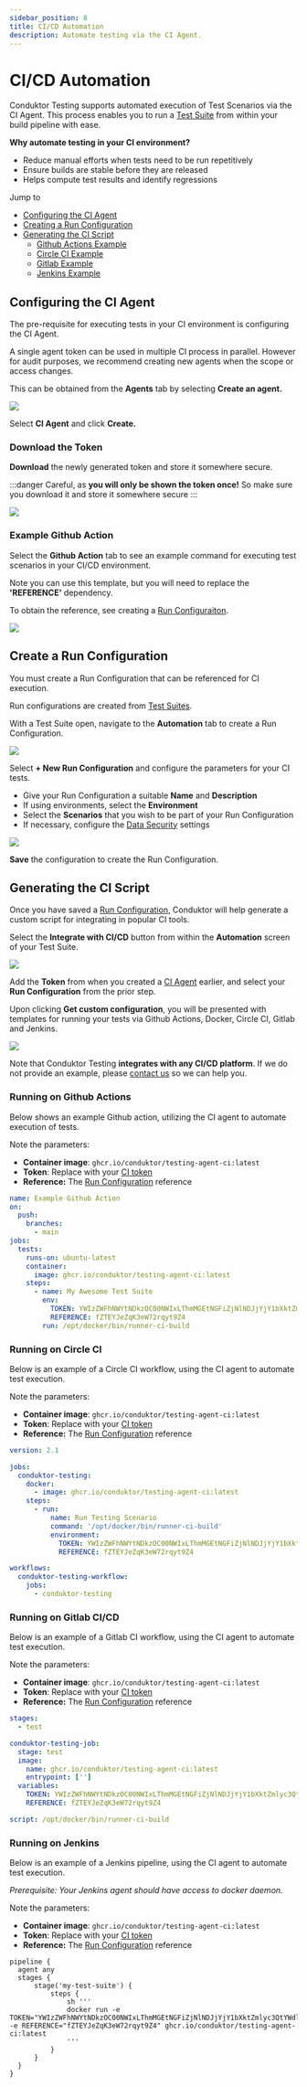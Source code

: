 ```yaml
---
sidebar_position: 8
title: CI/CD Automation
description: Automate testing via the CI Agent.
---
```


# CI/CD Automation

Conduktor Testing supports automated execution of Test Scenarios via the CI Agent. This process enables you to run a [Test Suite](/platform/testing/features/building-tests/test-suites/) from within your build pipeline with ease.

**Why automate testing in your CI environment?**

- Reduce manual efforts when tests need to be run repetitively
- Ensure builds are stable before they are released
- Helps compute test results and identify regressions

Jump to

- [Configuring the CI Agent](#configuring-the-ci-agent)
- [Creating a Run Configuration](#create-a-run-configuration)
- [Generating the CI Script](#generating-the-ci-script)
  - [Github Actions Example](#running-on-github-actions)
  - [Circle CI Example](#running-on-circle-ci)
  - [Gitlab Example](#running-on-gitlab-cicd)
  - [Jenkins Example](#running-on-jenkins)

## Configuring the CI Agent

The pre-requisite for executing tests in your CI environment is configuring the CI Agent.

A single agent token can be used in multiple CI process in parallel. However for audit purposes, we recommend creating new agents when the scope or access changes.

This can be obtained from the **Agents** tab by selecting **Create an agent.**

![](<../assets/image (8) (1).png>)

Select **CI Agent** and click **Create.**

### **Download the Token**

**Download** the newly generated token and store it somewhere secure.&#x20;

:::danger Careful, as **you will only be shown the token once!** So make sure you download it and store it somewhere secure :::

![](<../assets/image (34) (1).png>)

### Example Github Action

Select the **Github Action** tab to see an example command for executing test scenarios in your CI/CD environment.

Note you can use this template, but you will need to replace the **'REFERENCE'** dependency.

To obtain the reference, see creating a [Run Configuraiton](#create-a-run-configuration).

![](../assets/conduktor-testing-gh-action.png)

## Create a Run Configuration

You must create a Run Configuration that can be referenced for CI execution.

Run configurations are created from [Test Suites](/platform/testing/features/building-tests/test-suites/).

With a Test Suite open, navigate to the **Automation** tab to create a Run Configuration.

![](../assets/testing-run-config.png)

Select **+ New Run Configuration** and configure the parameters for your CI tests.

- Give your Run Configuration a suitable **Name** and **Description**
- If using environments, select the **Environment**
- Select the **Scenarios** that you wish to be part of your Run Configuration
- If necessary, configure the [Data Security](/platform/testing/miscellaneous/data-security/) settings

![](../assets/testing-run-config-2.png)

**Save** the configuration to create the Run Configuration.

## Generating the CI Script

Once you have saved a [Run Configuration](#create-a-run-configuration), Conduktor will help generate a custom script for integrating in popular CI tools.

Select the **Integrate with CI/CD** button from within the **Automation** screen of your Test Suite.

![](../assets/testing-ci-config.png)

Add the **Token** from when you created a [CI Agent](#configuring-the-ci-agent) earlier, and select your **Run Configuration** from the prior step.

Upon clicking **Get custom configuration**, you will be presented with templates for running your tests via Github Actions, Docker, Circle CI, Gitlab and Jenkins.

![](../assets/testing-ci-script.png)

Note that Conduktor Testing **integrates with any CI/CD platform**. If we do not provide an example, please [contact us](https://www.conduktor.io/contact/support) so we can help you.

### Running on Github Actions

Below shows an example Github action, utilizing the CI agent to automate execution of tests.

Note the parameters:

- **Container image**: `ghcr.io/conduktor/testing-agent-ci:latest`
- **Token**: Replace with your [CI token](#configuring-the-ci-agent)
- **Reference:** The [Run Configuration](#create-a-run-configuration) reference

```yaml
name: Example Github Action
on:
  push:
    branches:
      - main
jobs:
  tests:
    runs-on: ubuntu-latest
    container:
      image: ghcr.io/conduktor/testing-agent-ci:latest
    steps:
      - name: My Awesome Test Suite
        env:
          TOKEN: YWIzZWFhNWYtNDkzOC00NWIxLThmMGEtNGFiZjNlNDJjYjY1bXktZmlyc3QtYWdlbnQ
          REFERENCE: fZTEYJeZqK3eW72rqyt9Z4
        run: /opt/docker/bin/runner-ci-build
```

### Running on Circle CI

Below is an example of a Circle CI workflow, using the CI agent to automate test execution.

Note the parameters:

- **Container image**: `ghcr.io/conduktor/testing-agent-ci:latest`
- **Token**: Replace with your [CI token](#configuring-the-ci-agent)
- **Reference:** The [Run Configuration](#create-a-run-configuration) reference

```yaml
version: 2.1

jobs:
  conduktor-testing:
    docker:
      - image: ghcr.io/conduktor/testing-agent-ci:latest
    steps:
      - run:
          name: Run Testing Scenario
          command: '/opt/docker/bin/runner-ci-build'
          environment:
            TOKEN: YWIzZWFhNWYtNDkzOC00NWIxLThmMGEtNGFiZjNlNDJjYjY1bXktZmlyc3QtYWdlbnQ
            REFERENCE: fZTEYJeZqK3eW72rqyt9Z4

workflows:
  conduktor-testing-workflow:
    jobs:
      - conduktor-testing
```

### Running on Gitlab CI/CD

Below is an example of a Gitlab CI workflow, using the CI agent to automate test execution.

Note the parameters:

- **Container image**: `ghcr.io/conduktor/testing-agent-ci:latest`
- **Token**: Replace with your [CI token](#configuring-the-ci-agent)
- **Reference:** The [Run Configuration](#create-a-run-configuration) reference

```yaml
stages:
  - test

conduktor-testing-job:
  stage: test
  image:
    name: ghcr.io/conduktor/testing-agent-ci:latest
    entrypoint: ['']
  variables:
    TOKEN: YWIzZWFhNWYtNDkzOC00NWIxLThmMGEtNGFiZjNlNDJjYjY1bXktZmlyc3QtYWdlbnQ
    REFERENCE: fZTEYJeZqK3eW72rqyt9Z4

script: /opt/docker/bin/runner-ci-build
```

### Running on Jenkins

Below is an example of a Jenkins pipeline, using the CI agent to automate test execution.

_Prerequisite: Your Jenkins agent should have access to docker daemon._

Note the parameters:

- **Container image**: `ghcr.io/conduktor/testing-agent-ci:latest`
- **Token**: Replace with your [CI token](#configuring-the-ci-agent)
- **Reference:** The [Run Configuration](#create-a-run-configuration) reference

```hoon
pipeline {
  agent any
  stages {
      stage('my-test-suite') {
          steps {
              sh '''
              docker run -e TOKEN="YWIzZWFhNWYtNDkzOC00NWIxLThmMGEtNGFiZjNlNDJjYjY1bXktZmlyc3QtYWdlbnQ" -e REFERENCE="fZTEYJeZqK3eW72rqyt9Z4" ghcr.io/conduktor/testing-agent-ci:latest
              '''
          }
      }
  }
}
```
